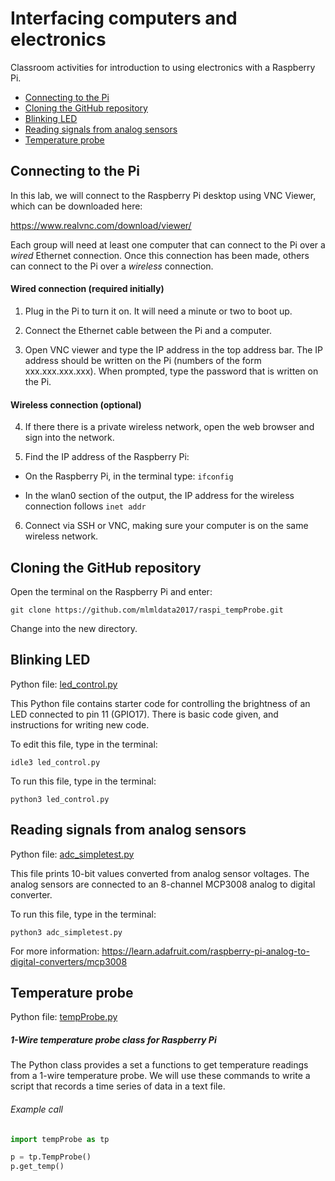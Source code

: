 # Interfacing computers and electronics

Classroom activities for introduction to using electronics with a Raspberry Pi.

* [Connecting to the Pi](#connecting-to-the-pi)
* [Cloning the GitHub repository](#cloning-the-github-repository)
* [Blinking LED](#Blinking-LED)
* [Reading signals from analog sensors](#reading-signals-from-analog-sensors)
* [Temperature probe](#temperature-probe)

## Connecting to the Pi

In this lab, we will connect to the Raspberry Pi desktop using VNC Viewer, which can be downloaded here:

https://www.realvnc.com/download/viewer/

Each group will need at least one computer that can connect to the Pi over a *wired* Ethernet connection. Once this connection has been made, others can connect to the Pi over a *wireless* connection.

#### Wired connection (required initially)

1. Plug in the Pi to turn it on. It will need a minute or two to boot up.

2. Connect the Ethernet cable between the Pi and a computer.

3. Open VNC viewer and type the IP address in the top address bar. The IP address should be written on the Pi (numbers of the form xxx.xxx.xxx.xxx). When prompted, type the password that is written on the Pi.

#### Wireless connection (optional)

4. If there there is a private wireless network, open the web browser and sign into the network.

5. Find the IP address of the Raspberry Pi:

* On the Raspberry Pi, in the terminal type:
`
ifconfig
`

* In the wlan0 section of the output, the IP address for the wireless connection follows `inet addr`

6. Connect via SSH or VNC, making sure your computer is on the same wireless network.

## Cloning the GitHub repository

Open the terminal on the Raspberry Pi and enter:

`
git clone https://github.com/mlmldata2017/raspi_tempProbe.git
`

Change into the new directory.

## Blinking LED

Python file: [led_control.py](led_control.py)

This Python file contains starter code for controlling the brightness of an LED connected to pin 11 (GPIO17). There is basic code given, and instructions for writing new code.

To edit this file, type in the terminal:

`
idle3 led_control.py
`

To run this file, type in the terminal:

`
python3 led_control.py
`

## Reading signals from analog sensors

Python file: [adc_simpletest.py](adc_simpletest.py)

This file prints 10-bit values converted from analog sensor voltages. The analog sensors are connected to an 8-channel MCP3008 analog to digital converter.

To run this file, type in the terminal:

`
python3 adc_simpletest.py
`

For more information:
https://learn.adafruit.com/raspberry-pi-analog-to-digital-converters/mcp3008

## Temperature probe

Python file: [tempProbe.py](tempProbe.py)

##### 1-Wire temperature probe class for Raspberry Pi

The Python class provides a set a functions to get temperature readings from a 1-wire temperature probe. We will use these commands to write a script that records a time series of data in a text file.

###### Example call

```python
import tempProbe as tp

p = tp.TempProbe()
p.get_temp()
```
